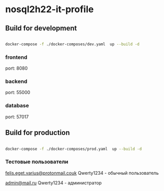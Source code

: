# nosql2h22-it-profile

## Build for development
```bash

docker-compose -f ./docker-composes/dev.yaml  up --build -d 

```
### frontend
  port: 8080
  
### backend
  port: 55000

### database
  port: 57017

## Build for production
```bash

docker-compose -f ./docker-composes/prod.yaml  up --build -d 

```

### Тестовые пользователи

felis.eget.varius@protonmail.couk Qwerty1234 - обычный пользователь

admin@mail.ru Qwerty1234 - администратор